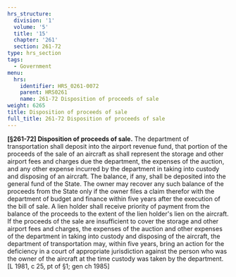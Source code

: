 ```yaml
---
hrs_structure:
  division: '1'
  volume: '5'
  title: '15'
  chapter: '261'
  section: 261-72
type: hrs_section
tags:
  - Government
menu:
  hrs:
    identifier: HRS_0261-0072
    parent: HRS0261
    name: 261-72 Disposition of proceeds of sale
weight: 6265
title: Disposition of proceeds of sale
full_title: 261-72 Disposition of proceeds of sale
---
```

**[§261-72] Disposition of proceeds of sale.** The department of transportation shall deposit into the airport revenue fund, that portion of the proceeds of the sale of an aircraft as shall represent the storage and other airport fees and charges due the department, the expenses of the auction, and any other expense incurred by the department in taking into custody and disposing of an aircraft. The balance, if any, shall be deposited into the general fund of the State. The owner may recover any such balance of the proceeds from the State only if the owner files a claim therefor with the department of budget and finance within five years after the execution of the bill of sale. A lien holder shall receive priority of payment from the balance of the proceeds to the extent of the lien holder's lien on the aircraft. If the proceeds of the sale are insufficient to cover the storage and other airport fees and charges, the expenses of the auction and other expenses of the department in taking into custody and disposing of the aircraft, the department of transportation may, within five years, bring an action for the deficiency in a court of appropriate jurisdiction against the person who was the owner of the aircraft at the time custody was taken by the department. [L 1981, c 25, pt of §1; gen ch 1985]